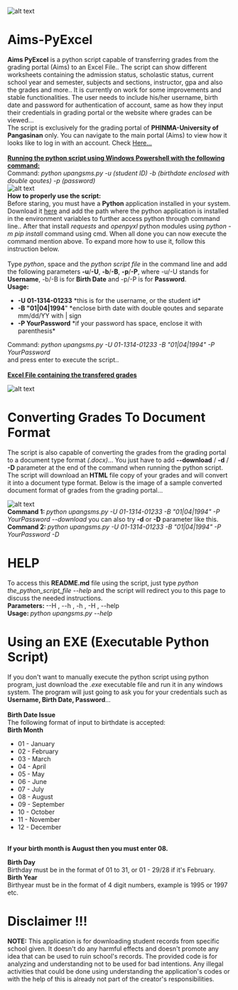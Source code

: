 ![alt text](https://upangsms.phinma.edu.ph/upang/images/des_UIPEN_BG.jpg)
# Aims-PyExcel
<b>Aims PyExcel</b> is a python script capable of transferring grades from the grading portal (Aims) to an Excel File.. The script can show different worksheets containing the admission status, scholastic status, current school year and semester, subjects and sections, instructor, gpa and also the grades and more.. It is currently on work for some improvements and stable functionalities. The user needs to include his/her username, birth date and password for authentication of account, same as how they input their credentials in grading portal or the website where grades can be viewed... <br/>
The script is exclusively for the grading portal of <b>PHINMA-University of Pangasinan</b> only. You can navigate to the main portal (Aims) to view how it looks like to log in with an account. Check <a href="https://upangsms.phinma.edu.ph/upang/students/" target="_blank">Here...</a>
<br/><br/>
<b><u>Running the python script using Windows Powershell with the following command:</u></b><br/>
Command: <i>python upangsms.py -u (student ID) -b (birthdate enclosed with double qoutes) -p (password)</i>
<br/>
![alt text](https://user-images.githubusercontent.com/45601866/71725795-1f9fc280-2e70-11ea-8295-ecb937db4497.png)<br/>
<b>How to properly use the script:</b><br/>
Before staring, you must have a <b>Python</b> application installed in your system. Download it <a href="https://www.python.org/">here</a> and add the path where the python application is installed in the environment variables to further access python through command line.. After that install <i>requests</i> and <i>openpyxl</i> python modules using <i>python -m pip install</i> command using cmd. When all done you can now execute the command mention above. To expand more how to use it, follow this instruction below.<br/><br/>
Type <i>python</i>, space and the <i>python script file</i> in the command line and add the following parameters <b>-u</b>/<b>-U</b>, <b>-b</b>/<b>-B</b>, <b>-p</b>/<b>-P</b>, where -u/-U stands for <b>Username</b>, -b/-B is for <b>Birth Date</b> and -p/-P is for <b>Password</b>.<br/>
<b>Usage:</b>
<ul>
  <li><b>-U 01-1314-01233</b> *this is for the username, or the student id*</li>
  <li><b>-B "01|04|1994</b>" *enclose birth date with double qoutes and separate mm/dd/YY with | sign</li>
  <li><b>-P YourPassword</b> *if your password has space, enclose it with parenthesis*</li>
</ul>
Command: <i>python upangsms.py -U 01-1314-01233 -B "01|04|1994" -P YourPassword</i><br/>
and press enter to execute the script..<br/><br/>
<b><u>Excel File containing the transfered grades</u></b><br/>

![alt text](https://user-images.githubusercontent.com/45601866/71725800-229ab300-2e70-11ea-8a2c-0e9b21e389c4.png)
<br/>

# Converting Grades To Document Format
The script is also capable of converting the grades from the grading portal to a document type format *(.docx)*... You just have to add <b>--download</b> / <b>-d</b> / <b>-D</b> parameter at the end of the command when running the python script. The script will download an <b>HTML</b> file copy of your grades and will convert it into a document type format. Below is the image of a sample converted document format of grades from the grading portal... <br/>

![alt text](https://user-images.githubusercontent.com/45601866/71755812-784e7a00-2ec7-11ea-94be-14fec65aa1ee.png)
<br/>
<b>Command 1: </b><i>python upangsms.py -U 01-1314-01233 -B "01|04|1994" -P YourPassword --download</i>
you can also try <b>-d</b> or <b>-D</b> parameter like this.
<b>Command 2: </b><i>python upangsms.py -U 01-1314-01233 -B "01|04|1994" -P YourPassword -D</i>
<br/>
# HELP
To access this <b>README.md</b> file using the script, just type *python the_python_script_file --help* and the script will redirect you to this page to discuss the needed instructions.<br/>
<b>Parameters: </b> --H , --h , -h , -H , --help<br/>
<b>Usage: </b> *python upangsms.py --help*

# Using an EXE (Executable Python Script)
If you don't want to manually execute the python script using python program, just download the *.exe* executable file and run it in any windows system. The program will just going to ask you for your credentials such as <b>Username, Birth Date, Password</b>...<br/>
<br/>
<b>Birth Date Issue</b><br/>
The following format of input to birthdate is accepted:<br/>
<b>Birth Month</b>
<ul>
  <li>01 - January </li>
  <li>02 - February </li>
  <li>03 - March </li>
  <li>04 - April </li>
  <li>05 - May </li>
  <li>06 - June </li>
  <li>07 - July </li>
  <li>08 - August </li>
  <li>09 - September </li>
  <li>10 - October </li>
  <li>11 - November </li>
  <li>12 - December </li>
 </ul>
 <br/><b> If your birth month is August then you must enter 08. </b><br/>
 
<b>Birth Day</b><br/>
Birthday must be in the format of 01 to 31, or 01 - 29/28 if it's February.<br/>
<b>Birth Year</b><br/>
Birthyear must be in the format of 4 digit numbers, example is 1995 or 1997 etc.

# Disclaimer !!!
<b>NOTE:</b> This application is for downloading student records from specific school given. It doesn't do any harmful effects and doesn't promote
any idea that can be used to ruin school's records. The provided code is for analyzing and understanding not to be used for bad intentions. 
Any illegal activities that could be done using understanding the application's codes or with the help of this is already not part of the creator's responsibilities.
